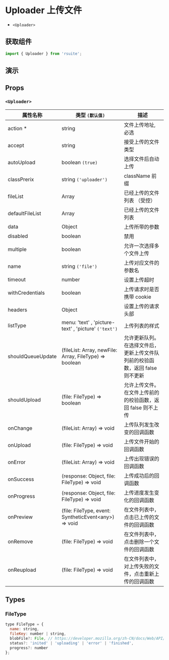 # Uploader 上传文件

* `<Uploader>`

## 获取组件

```js
import { Uploader } from 'rsuite';
```

## 演示

<!--{demo}-->

## Props

### `<Uploader>`

| 属性名称          | 类型 `(默认值)`                                                            | 描述                                                                          |
| ----------------- | -------------------------------------------------------------------------- | ----------------------------------------------------------------------------- |
| action \*         | string                                                                     | 文件上传地址, 必选                                                            |
| accept            | string                                                                     | 接受上传的文件类型                                                            |
| autoUpload        | boolean `(true)`                                                           | 选择文件后自动上传                                                            |
| classPrerix       | string `('uploader')`                                                      | className 前缀                                                                |
| fileList          | Array<FileType>                                                            | 已经上传的文件列表 （受控）                                                   |
| defaultFileList   | Array<FileType>                                                            | 已经上传的文件列表                                                            |
| data              | Object                                                                     | 上传所带的参数                                                                |
| disabled          | boolean                                                                    | 禁用                                                                          |
| multiple          | boolean                                                                    | 允许一次选择多个文件上传                                                      |
| name              | string `('file')`                                                          | 上传对应文件的参数名                                                          |
| timeout           | number                                                                     | 设置上传超时                                                                  |
| withCredentials   | boolean                                                                    | 上传请求时是否携带 cookie                                                     |
| headers           | Object                                                                     | 设置上传的请求头部                                                            |
| listType          | menu: 'text' , 'picture-text' , 'picture' `('text')`                       | 上传列表的样式                                                                |
| shouldQueueUpdate | (fileList: Array<FileType>, newFile: Array<FileType>, FileType) => boolean | 允许更新队列。在选择文件后，更新上传文件队列前的校验函数，返回 false 则不更新 |
| shouldUpload      | (file: FileType) => boolean                                                | 允许上传文件。在文件上传前的的校验函数，返回 false 则不上传                   |
| onChange          | (fileList: Array<FileType>) => void                                        | 上传队列发生改变的回调函数                                                    |
| onUpload          | (file: FileType) => void                                                   | 上传文件开始的回调函数                                                        |
| onError           | (fileList: Array<FileType>) => void                                        | 上传出现错误的回调函数                                                        |
| onSuccess         | (response: Object, file: FileType) => void                                 | 上传成功后的回调函数                                                          |
| onProgress        | (response: Object, file: FileType) => void                                 | 上传进度发生变化的回调函数                                                    |
| onPreview         | (file: FileType, event: SyntheticEvent&lt;any&gt;) => void                 | 在文件列表中，点击已上传的文件的回调函数                                      |
| onRemove          | (file: FileType) => void                                                   | 在文件列表中，点击删除一个文件的回调函数                                      |
| onReupload        | (file: FileType) => void                                                   | 在文件列表中，对上传失败的文件，点击重新上传的回调函数                        |

## Types

### FileType

```js
type FileType = {
  name: string,
  fileKey: number | string,
  blobFile?: File, // https://developer.mozilla.org/zh-CN/docs/Web/API/File
  status?: 'inited' | 'uploading' | 'error' | 'finished',
  progress?: number
};
```
